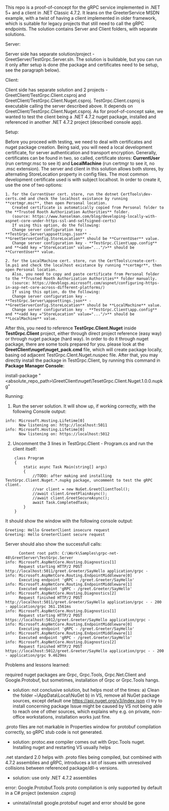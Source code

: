 This repo is a proof-of-concept for the  gRPC service implemented in .NET 5+ and a client in .NET Classic 4.7.2.
It leans on the GreeterService MSDN example, with a twist of having a client implemented in older framework,
which is suitable for legacy projects that still need to call the gRPC endpoints.
The solution contains Server and Client folders, with separate solutions.

Server:

Server side has separate solution/project - GreetServer/TestGrpc.Server.sln.
The solution is buildable, but you can run it only after setup is done 
(the package and certificates need to be setup, see the paragraph below).

Client:

Client side has separate solution and 2 projects - GreetClient/TestGrpc.Client.csproj and GreetClient/TestGrpc.Client.Nuget.csproj.
TestGrpc.Client.csproj is executable calling the server described above. It depends on GreetClient/TestGrpc.Client.Nuget.csproj.
As for proof-of-concept sake, we wanted to test the client being a .NET 4.7.2 nuget package, installed and referenced in another .NET 4.7.2 project (described console app).

Setup: 

Before you proceed with testing, we need to deal with certificates and nuget package creation.
Being said, you will need a local development certificate, for server authentication and transport encryption.
Generally, certificates can be found in two, so called, certificate stores: 
**CurrentUser** (run certmgr.msc to see it) and **LocalMachine** (run certmgr to see it, no .msc extension).
The server and client in this solution allows both stores, by alternating StoreLocation property in config files.
The most common development certificate used is with subject localhost. In order to create it, use the one of two options:


	1. for the CurrentUser cert. store, run the dotnet CertTools\dev-certs.cmd and check the localhost existance by running **certmgr.msc**, then open Personal location.
	   Created certificate is automatically copied from Personal folder to the **Trusted Rooth Authorization Authorities** folder.
	   (source: https://www.hanselman.com/blog/developing-locally-with-aspnet-core-under-https-ssl-and-selfsigned-certs)
	   If using this option, do the following:
	   Change server configuration key - **TestGrpc.Server\appsettings.json** - **GreetServerConfig.StoreLocation** should be **CurrentUser** value. 
	   Change server configuration key - **TestGrpc.Client\app.config** and **<add key ="StoreLocation" value="..."/>** should be **CurrentUser** value.

	2. for the LocalMachine cert. store, run the CertTools\create-cert-lm.ps1 and check the localhost existance by running **certmgr**, then open Personal location.
	   Also, you need to copy and paste certificate from Personal folder to the **Trusted Rooth Authorization Authorities** folder manually.
	   (source: https://devblogs.microsoft.com/aspnet/configuring-https-in-asp-net-core-across-different-platforms/)
	   If using this option, do the following:
	   Change server configuration key - **TestGrpc.Server\appsettings.json** - **GreetServerConfig.StoreLocation** should be **LocalMachine** value. 
	   Change server configuration key - **TestGrpc.Client\app.config** and **<add key ="StoreLocation" value="..."/>** should be **LocalMachine** value.

After this, you need to reference **TestGrpc.Client.Nuget** inside **TestGrpc.Client** project,
either through direct project reference (easy way) or through nuget package (hard way).
In order to do it through nuget package, there are some tools prepared for you.
please look at the **GreetClient\nuget\nuget_pack.cmd** file, which will create package locally,
basing od adjacent TestGrpc.Clent.Nuget.nuspec file. After that, you may directly install the package
in TestGrpc.Client, by running this command in **Package Manager Console**:

install-package "<absolute_repo_path>\GreetClient\nuget\TesetGrpc.Client.Nuget.1.0.0.nupkg"

Running:

1. Run the server solution. It will show up, if working correctly, with the following Console output:

```
info: Microsoft.Hosting.Lifetime[0]
      Now listening on: http://localhost:5011
info: Microsoft.Hosting.Lifetime[0]
      Now listening on: https://localhost:5012
```


2. Uncomment the 3 lines in TestGrpc.Client - Program.cs and run the client itself:

```
    class Program
    {
        static async Task Main(string[] args)
        {
            //TODO: after making and installing TestGrpc.Client.Nuget.*.nupkg package, uncomment to test the gRPC client.
            //var client = new NuGet.GreetClientTool();
            //await client.GreetPlainAsync();
            //await client.GreetSecureAsync();
            await Task.CompletedTask;
        }   
    }
```

It should show the window with the following console output:

```
Greeting: Hello GreeterClient insecure request
Greeting: Hello GreeterClient secure request

```

Server should also show the successfull calls:

```
      Content root path: C:\Work\Samples\grpc-net-48\GreetServer\TestGrpc.Server
info: Microsoft.AspNetCore.Hosting.Diagnostics[1]
      Request starting HTTP/2 POST http://localhost:5011/greet.Greeter/SayHello application/grpc -
info: Microsoft.AspNetCore.Routing.EndpointMiddleware[0]
      Executing endpoint 'gRPC - /greet.Greeter/SayHello'
info: Microsoft.AspNetCore.Routing.EndpointMiddleware[1]
      Executed endpoint 'gRPC - /greet.Greeter/SayHello'
info: Microsoft.AspNetCore.Hosting.Diagnostics[2]
      Request finished HTTP/2 POST http://localhost:5011/greet.Greeter/SayHello application/grpc - - 200 - application/grpc 361.1561ms
info: Microsoft.AspNetCore.Hosting.Diagnostics[1]
      Request starting HTTP/2 POST https://localhost:5012/greet.Greeter/SayHello application/grpc -
info: Microsoft.AspNetCore.Routing.EndpointMiddleware[0]
      Executing endpoint 'gRPC - /greet.Greeter/SayHello'
info: Microsoft.AspNetCore.Routing.EndpointMiddleware[1]
      Executed endpoint 'gRPC - /greet.Greeter/SayHello'
info: Microsoft.AspNetCore.Hosting.Diagnostics[2]
      Request finished HTTP/2 POST https://localhost:5012/greet.Greeter/SayHello application/grpc - - 200 - application/grpc 9.4629ms
```

Problems and lessons learned:

required nuget packages are Grpc, Grpc.Tools, Grpc.Net.Client and Google.Protobuf,
but sometimes, installation of Grpc or Grpc.Tools hangs.

  - solution: not conclusive solution, but helps most of the times:
	  a) Clean the folder ~\AppData\Local\NuGet
	  b) in VS, remove all NuGet package sources, except default one https://api.nuget.org/v3/index.json
	  c) try to install concerning package
	Issue might be caused by VS not being able to reach one of other sources,
	which explains why e.g. on private, non-office workstations, installation works just fine.

.proto files are not markable in Properties window for protobuf compilation correctly, 
so gRPC stub code is not generated. 

   - solution: protoc.exe compiler comes out with Grpc.Tools nuget. Installing nuget and restarting VS usually helps

.net standard 2.0 helps with .proto files being compiled, but combined with 4.7.2 assemblies and gRPC,
 introduces a lot of issues with unresolved collisions between referenced package/dll-s versions.
 
   - solution: use only .NET 4.7.2 assemblies
   
error: Google.Protobuf.Tools proto compilation is only supported by default in a C# project (extension .csproj) 

   - uninstal/install google.protobuf nuget and error should be gone
